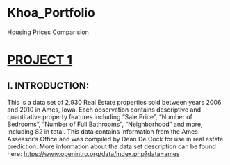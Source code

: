 # Khoa_Portfolio
Housing Prices Comparision

# [PROJECT 1](https://github.com/teenee3051/DS_Project)
## I. INTRODUCTION:
This is a data set of 2,930 Real Estate properties sold between years 2006 and 2010 in Ames, Iowa. Each observation contains descriptive and quantitative property features including “Sale Price”, “Number of Bedrooms”, “Number of Full Bathrooms”, “Neighborhood” and more, including 82 in total. This data contains information from the Ames Assessor’s Office and was compiled by Dean De Cock for use in real estate prediction. More information about the data set description can be found here:  https://www.openintro.org/data/index.php?data=ames
